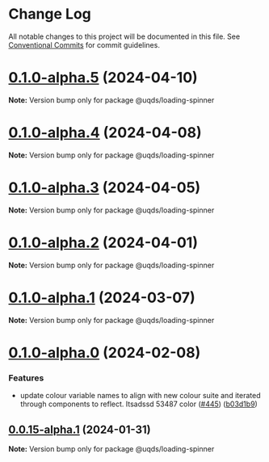 # Change Log

All notable changes to this project will be documented in this file.
See [Conventional Commits](https://conventionalcommits.org) for commit guidelines.

# [0.1.0-alpha.5](https://github.com/uq-its-ss/design-system/compare/@uqds/loading-spinner@0.1.0-alpha.4...@uqds/loading-spinner@0.1.0-alpha.5) (2024-04-10)

**Note:** Version bump only for package @uqds/loading-spinner

# [0.1.0-alpha.4](https://github.com/uq-its-ss/design-system/compare/@uqds/loading-spinner@0.1.0-alpha.3...@uqds/loading-spinner@0.1.0-alpha.4) (2024-04-08)

**Note:** Version bump only for package @uqds/loading-spinner

# [0.1.0-alpha.3](https://github.com/uq-its-ss/design-system/compare/@uqds/loading-spinner@0.1.0-alpha.2...@uqds/loading-spinner@0.1.0-alpha.3) (2024-04-05)

**Note:** Version bump only for package @uqds/loading-spinner

# [0.1.0-alpha.2](https://github.com/uq-its-ss/design-system/compare/@uqds/loading-spinner@0.1.0-alpha.1...@uqds/loading-spinner@0.1.0-alpha.2) (2024-04-01)

**Note:** Version bump only for package @uqds/loading-spinner

# [0.1.0-alpha.1](https://github.com/uq-its-ss/design-system/compare/@uqds/loading-spinner@0.1.0-alpha.0...@uqds/loading-spinner@0.1.0-alpha.1) (2024-03-07)

**Note:** Version bump only for package @uqds/loading-spinner

# [0.1.0-alpha.0](https://github.com/uq-its-ss/design-system/compare/@uqds/loading-spinner@0.0.15-alpha.1...@uqds/loading-spinner@0.1.0-alpha.0) (2024-02-08)

### Features

- update colour variable names to align with new colour suite and iterated through components to reflect. Itsadssd 53487 color ([#445](https://github.com/uq-its-ss/design-system/issues/445)) ([b03d1b9](https://github.com/uq-its-ss/design-system/commit/b03d1b9a7944f4552750706b276405b0988abf90))

## [0.0.15-alpha.1](https://github.com/uq-its-ss/design-system/compare/@uqds/loading-spinner@0.0.15-alpha.0...@uqds/loading-spinner@0.0.15-alpha.1) (2024-01-31)

**Note:** Version bump only for package @uqds/loading-spinner
